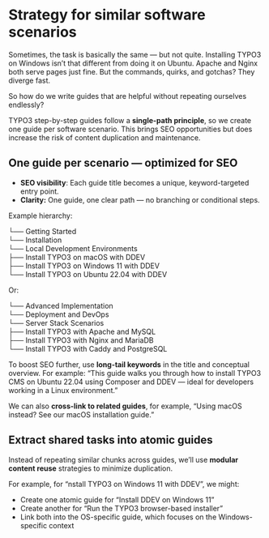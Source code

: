 # Strategy for similar software scenarios

Sometimes, the task is basically the same — but not quite. Installing TYPO3 on Windows isn’t that different from doing it on Ubuntu. Apache and Nginx both serve pages just fine. But the commands, quirks, and gotchas? They diverge fast.

So how do we write guides that are helpful without repeating ourselves endlessly?

TYPO3 step-by-step guides follow a **single-path principle**, so we create one guide per software scenario. This brings SEO opportunities but does increase the risk of content duplication and maintenance.

## One guide per scenario — optimized for SEO

* **SEO visibility**: Each guide title becomes a unique, keyword-targeted entry point.  
* **Clarity:** One guide, one clear path — no branching or conditional steps.

Example hierarchy:

└── Getting Started  
    └── Installation  
        └── Local Development Environments  
            ├── Install TYPO3 on macOS with DDEV  
            ├── Install TYPO3 on Windows 11 with DDEV  
            └── Install TYPO3 on Ubuntu 22.04 with DDEV

Or:

└── Advanced Implementation  
    └── Deployment and DevOps  
        └── Server Stack Scenarios  
            ├── Install TYPO3 with Apache and MySQL  
            ├── Install TYPO3 with Nginx and MariaDB  
            └── Install TYPO3 with Caddy and PostgreSQL

To boost SEO further, use **long-tail keywords** in the title and conceptual overview. For example: “This guide walks you through how to install TYPO3 CMS on Ubuntu 22.04 using Composer and DDEV — ideal for developers working in a Linux environment.”

We can also **cross-link to related guides**, for example, “Using macOS instead? See our macOS installation guide.”

## Extract shared tasks into atomic guides

Instead of repeating similar chunks across guides, we’ll use **modular content reuse** strategies to minimize duplication.

For example, for “nstall TYPO3 on Windows 11 with DDEV”, we might:

- Create one atomic guide for “Install DDEV on Windows 11”
- Create another for “Run the TYPO3 browser-based installer”
- Link both into the OS-specific guide, which focuses on the Windows-specific context